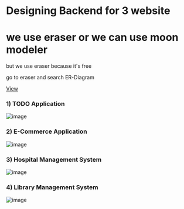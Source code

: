 # Designing Backend for 3 website

# we use eraser or we can use moon modeler

but we use eraser because it's free

go to eraser and search ER-Diagram

[View](https://app.eraser.io/workspace/VItKkuh1QNeX9UpBQ7SF?origin=share)

### 1) TODO Application
![image](https://github.com/user-attachments/assets/4ad3d261-b85d-4250-8786-1677d8fed706)

### 2) E-Commerce Application
![image](https://github.com/user-attachments/assets/522a1067-f9c6-4389-be16-a3874bc46354)

### 3) Hospital Management System

![image](https://github.com/user-attachments/assets/8303fd82-27af-4c6f-a834-32494e34b852)


### 4) Library Management System

![image](https://github.com/user-attachments/assets/abb4df90-dbb7-4a74-9877-c994b0ea0a11)
